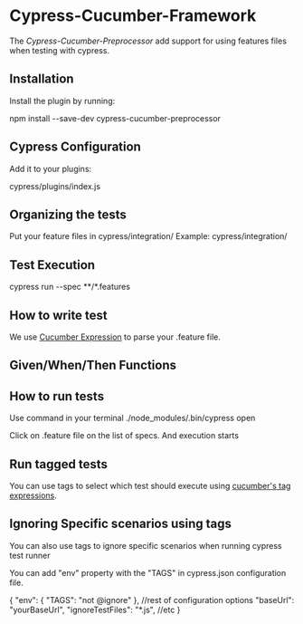# Cypress-Cucumber-Framework

The *Cypress-Cucumber-Preprocessor* add support for using features files when testing with cypress.

## Installation

Install the plugin by running:

npm install --save-dev cypress-cucumber-preprocessor

## Cypress Configuration
Add it to your plugins:

cypress/plugins/index.js

## Organizing the tests

Put your feature files in cypress/integration/
Example: cypress/integration/

## Test Execution

cypress run --spec **/*.features

## How to write test

We use [Cucumber Expression](https://cucumber.io/docs/cucumber/cucumber-expressions/) to parse your .feature file.

## Given/When/Then Functions

## How to run tests
Use command in your terminal
./node_modules/.bin/cypress open

Click on .feature file on the list of specs. And execution starts

## Run tagged tests

You can use tags to select which test should execute using [cucumber's tag expressions](https://github.com/cucumber/cucumber/tree/master/tag-expressions).

## Ignoring Specific scenarios using tags

You can also use tags to ignore specific scenarios when running cypress test runner

You can add "env" property with the "TAGS" in cypress.json configuration file.

{
    "env": {
        "TAGS": "not @ignore"
    },
    //rest of configuration options
    "baseUrl": "yourBaseUrl",
    "ignoreTestFiles": "*.js",
    //etc
}
